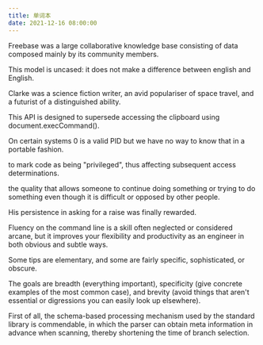 ```yaml
---
title: 单词本
date: 2021-12-16 08:00:00
---
```


Freebase was a large collaborative knowledge base consisting of data composed mainly by its community members.

This model is uncased: it does not make a difference between english and English.

Clarke was a science fiction writer, an avid populariser of space travel, and a futurist of a distinguished ability.

This API is designed to supersede accessing the clipboard using document.execCommand().

On certain systems 0 is a valid PID but we have no way to know that in a portable fashion.

to mark code as being "privileged", thus affecting subsequent access determinations.

the quality that allows someone to continue doing something or trying to do something even though it is difficult or opposed by other people.

His persistence in asking for a raise was finally rewarded.

Fluency on the command line is a skill often neglected or considered arcane, but it improves your flexibility and productivity as an engineer in both obvious and subtle ways. 

Some tips are elementary, and some are fairly specific, sophisticated, or obscure.

The goals are breadth (everything important), specificity (give concrete examples of the most common case), and brevity (avoid things that aren't essential or digressions you can easily look up elsewhere). 

First of all, the schema-based processing mechanism used by the standard library is commendable, in which the parser can obtain meta information in advance when scanning, thereby shortening the time of branch selection. 